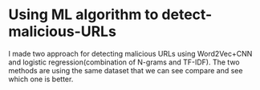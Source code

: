 # Using ML algorithm to detect-malicious-URLs

I made two approach for detecting malicious URLs using Word2Vec+CNN and logistic regression(combination of N-grams and TF-IDF).
The two methods are using the same dataset that we can see compare and see which one is better.


